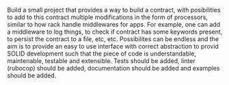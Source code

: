 Build a small project that provides a way to build a contract, with posibilities to add to this contract multiple modifications
in the form of processors, similar to how rack handle middlewares for apps. For example, one can add a middleware to log things, to check if contract has
some keywords present, to persist the contract to a file, etc, etc. Possibilites can be endless and the aim is to provide an easy to use interface with
correct abstraction to provid SOLID development such that the piece of code is understandable, maintenable, testable and extensible. Tests should be added, linter (rubocop) should be added, documentation should be added and examples should be added.
